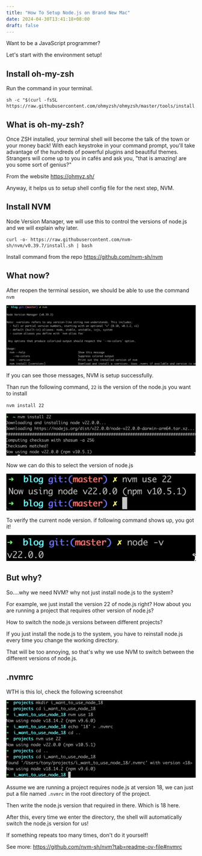 ```yaml
---
title: "How To Setup Node.js on Brand New Mac"
date: 2024-04-30T13:41:18+08:00
draft: false
---
```


Want to be a JavaScript programmer?

Let's start with the environment setup!

## Install oh-my-zsh

Run the command in your terminal.

```
sh -c "$(curl -fsSL https://raw.githubusercontent.com/ohmyzsh/ohmyzsh/master/tools/install.sh)"
```

## What is oh-my-zsh?

Once ZSH installed, your terminal shell will become the talk of the town or your money back! With each keystroke in your command prompt, you'll take advantage of the hundreds of powerful plugins and beautiful themes. Strangers will come up to you in cafés and ask you, "that is amazing! are you some sort of genius?"

From the website https://ohmyz.sh/

Anyway, it helps us to setup shell config file for the next step, NVM.

## Install NVM

Node Version Manager, we will use this to control the versions of node.js and we will explain why later.

```
curl -o- https://raw.githubusercontent.com/nvm-sh/nvm/v0.39.7/install.sh | bash
```

Install command from the repo https://github.com/nvm-sh/nvm


## What now?

After reopen the terminal session, we should be able to use the command `nvm`

![](001.jpg)

If you can see those messages, NVM is setup successfully.

Than run the following command, `22` is the version of the node.js you want to install

`nvm install 22`

![](002.jpg)

Now we can do this to select the version of node.js

![](003.jpg)

To verify the current node version. if following command shows up, you got it!

![alt text](image-1.png)

## But why?

So....why we need NVM? why not just install node.js to the system?

For example, we just install the version 22 of node.js right? How about you are running a project that requires other version of node.js?

How to switch the node.js versions between different projects?

If you just install the node.js to the system, you have to reinstall node.js every time you change the working directory.

That will be too annoying, so that's why we use NVM to switch between the different versions of node.js.

## .nvmrc

WTH is this lol, check the following screenshot

![](dot_nvm_001.jpg)

Assume we are running a project requires node.js at version 18, we can just put a file named `.nvmrc` in the root directory of the project.

Then write the node.js version that required in there. Which is 18 here.

After this, every time we enter the directory, the shell will automatically switch the node.js version for us!

If something repeats too many times, don't do it yourself!

See more: https://github.com/nvm-sh/nvm?tab=readme-ov-file#nvmrc